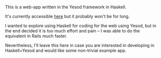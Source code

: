 This is a web-app written in the Yesod framework in Haskell.

It's currently accessible [here]( http://squatpal.com) but it probably won't be for long.

I wanted to explore using Haskell for coding for the web using Yesod, but in the end decided it is too much effort and pain – I was able to do the equivalent in Rails much faster.

Nevertheless, I'll leave this here in case you are interested in developing in Haskell+Yesod and would like some non-trivial example app.
